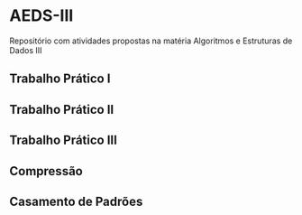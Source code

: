 # AEDS-III

Repositório com atividades propostas na matéria Algoritmos e Estruturas de Dados III

## Trabalho Prático I

## Trabalho Prático II

## Trabalho Prático III

## Compressão

## Casamento de Padrões
